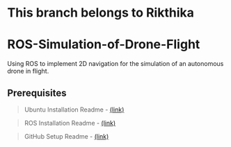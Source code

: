 # This branch belongs to Rikthika
# ROS-Simulation-of-Drone-Flight
Using ROS to implement 2D navigation for the simulation of an autonomous drone in flight.

## Prerequisites
> Ubuntu Installation Readme - [(link)](https://github.com/IEEE-NITK/ROS_Simulation_of_Drone_Flight/blob/main/Ubuntu_Installation_Virtual_Box.md/)   

> ROS Installation Readme - [(link)](https://github.com/IEEE-NITK/ROS_Simulation_of_Drone_Flight/blob/main/ROS_Installation.md/)   

> GitHub Setup Readme - [(link)](https://github.com/IEEE-NITK/ROS-Simulation-of-Drone-Flight/blob/main/GitHub_Setup.md/)

